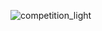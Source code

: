 ![competition_light](https://road-to-kaggle-grandmaster.vercel.app/api/badges/adekhovich/competition/light)
